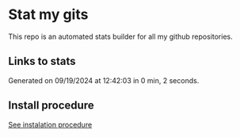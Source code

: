 # Stat my gits

This repo is an automated stats builder for all my github repositories.

## Links to stats


Generated on 09/19/2024 at 12:42:03 in 0 min, 2 seconds.

## Install procedure

[See instalation procedure](./src/install.md)
